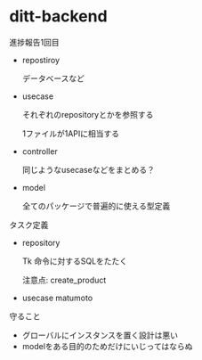 # ditt-backend

進捗報告1回目







- repostiroy

  データベースなど

- usecase

  それぞれのrepositoryとかを参照する

  1ファイルが1APIに相当する

- controller

  同じようなusecaseなどをまとめる？

- model

  全てのパッケージで普遍的に使える型定義



タスク定義

- repository

  Tk
  命令に対するSQLをたたく

  注意点: create_product

- usecase
  matumoto



守ること

- グローバルにインスタンスを置く設計は悪い
- modelをある目的のためだけにいじってはならぬ